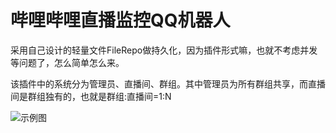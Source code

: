 # 哔哩哔哩直播监控QQ机器人

采用自己设计的轻量文件FileRepo做持久化，因为插件形式嘛，也就不考虑并发等问题了，怎么简单怎么来。

该插件中的系统分为管理员、直播间、群组。其中管理员为所有群组共享，而直播间是群组独有的，也就是群组:直播间=1:N

![示例图](https://meethigher.top/blog/2023/mirai-sign-server/2023-09-16_041722.png)
